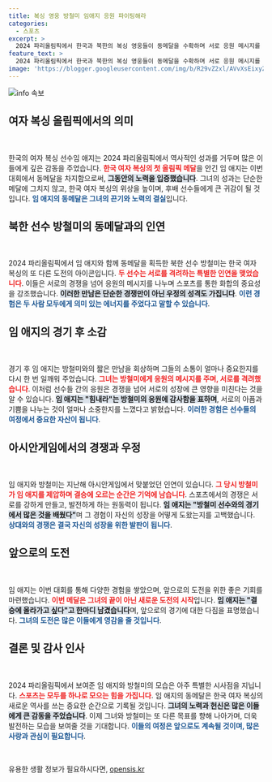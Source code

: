 ```yaml
---
title: 복싱 영웅 방철미 임애지 응원 파이팅해라
categories:
  - 스포츠
excerpt: >
  2024 파리올림픽에서 한국과 북한의 복싱 영웅들이 동메달을 수확하며 서로 응원 메시지를 주고받은 감동적인 일화! 임애지와 방철미의 특별한 우정과 경쟁의 순간을 놓치지 마세요!
feature_text: >
  2024 파리올림픽에서 한국과 북한의 복싱 영웅들이 동메달을 수확하며 서로 응원 메시지를 주고받은 감동적인 일화! 임애지와 방철미의 특별한 우정과 경쟁의 순간을 놓치지 마세요!
image: 'https://blogger.googleusercontent.com/img/b/R29vZ2xl/AVvXsEixyZcFfHzMRdzZMjFBmAUKJYCLCGyLL1o632UiGVXcaFdKo_bkvkuCioo0uUKlGfBVcT3P84aROyZIXSBEx3Aw5nCQ3pTgDom1WDC4m8eifvWiAmWEEVb4x6G_l8C0QH225ldMjyaFvpxGEBGNO37VmDTDMHGhJPq73UglMfDca1-0aw/s1600/blogspot.png'
---
```


<p><img src="https://blogger.googleusercontent.com/img/b/R29vZ2xl/AVvXsEixyZcFfHzMRdzZMjFBmAUKJYCLCGyLL1o632UiGVXcaFdKo_bkvkuCioo0uUKlGfBVcT3P84aROyZIXSBEx3Aw5nCQ3pTgDom1WDC4m8eifvWiAmWEEVb4x6G_l8C0QH225ldMjyaFvpxGEBGNO37VmDTDMHGhJPq73UglMfDca1-0aw/s1600/blogspot.png" alt="info 속보" /></p>

<h2 data-ke-size="size26">여자 복싱 올림픽에서의 의미</h2>

<p data-ke-size="size16">&nbsp;</p>

<p>한국의 여자 복싱 선수임 애지는 2024 파리올림픽에서 역사적인 성과를 거두며 많은 이들에게 깊은 감동을 주었습니다. <b><span style="color: #ee2323;">한국 여자 복싱의 첫 올림픽 메달</span></b>을 안긴 임 애지는 이번 대회에서 동메달을 차지함으로써, <b><span style="background-color: #21538527;">그동안의 노력을 입증했습니다</span></b>. 그녀의 성과는 단순한 메달에 그치지 않고, 한국 여자 복싱의 위상을 높이며, 후배 선수들에게 큰 귀감이 될 것입니다. <b><span style="color: #1a5490;">임 애지의 동메달은 그녀의 끈기와 노력의 결실</span></b>입니다.</p>

<h2 data-ke-size="size26">북한 선수 방철미의 동메달과의 인연</h2>

<p data-ke-size="size16">&nbsp;</p>

<p>2024 파리올림픽에서 임 애지와 함께 동메달을 획득한 북한 선수 방철미는 한국 여자 복싱의 또 다른 도전의 아이콘입니다. <b><span style="color: #ee2323;">두 선수는 서로를 격려하는 특별한 인연을 맺었습니다</span></b>. 이들은 서로의 경쟁을 넘어 응원의 메시지를 나누며 스포츠를 통한 화합의 중요성을 강조했습니다. <b><span style="background-color: #21538527;">이러한 만남은 단순한 경쟁만이 아닌 우정의 성격도 가집니다</span></b>. <b><span style="color: #1a5490;">이런 경험은 두 사람 모두에게 의미 있는 에너지를 주었다고 말할 수 있습니다</span></b>.</p>

<h2 data-ke-size="size26">임 애지의 경기 후 소감</h2>

<p data-ke-size="size16">&nbsp;</p>

<p>경기 후 임 애지는 방철미와의 짧은 만남을 회상하며 그들의 소통이 얼마나 중요한지를 다시 한 번 일깨워 주었습니다. <b><span style="color: #ee2323;">그녀는 방철미에게 응원의 메시지를 주며, 서로를 격려했습니다</span></b>. 이처럼 선수들 간의 응원은 경쟁을 넘어 서로의 성장에 큰 영향을 미친다는 것을 알 수 있습니다. <b><span style="background-color: #21538527;">임 애지는 "힘내라"는 방철미의 응원에 감사함을 표하며</span></b>, 서로의 아픔과 기쁨을 나누는 것이 얼마나 소중한지를 느꼈다고 밝혔습니다. <b><span style="color: #1a5490;">이러한 경험은 선수들의 여정에서 중요한 자산이 됩니다</span></b>.</p>

<h2 data-ke-size="size26">아시안게임에서의 경쟁과 우정</h2>

<p data-ke-size="size16">&nbsp;</p>

<p>임 애지와 방철미는 지난해 아시안게임에서 맞붙었던 인연이 있습니다. <b><span style="color: #ee2323;">그 당시 방철미가 임 애지를 제압하며 결승에 오르는 순간은 기억에 남습니다</span></b>. 스포츠에서의 경쟁은 서로를 강하게 만들고, 발전하게 하는 원동력이 됩니다. <b><span style="background-color: #21538527;">임 애지는 "방철미 선수와의 경기에서 많은 것을 배웠다"</span></b>며 그 경험이 자신의 성장을 어떻게 도왔는지를 고백했습니다. <b><span style="color: #1a5490;">상대와의 경쟁은 결국 자신의 성장을 위한 발판이 됩니다</span></b>.</p>

<h2 data-ke-size="size26">앞으로의 도전</h2>

<p data-ke-size="size16">&nbsp;</p>

<p>임 애지는 이번 대회를 통해 다양한 경험을 쌓았으며, 앞으로의 도전을 위한 좋은 기회를 마련했습니다. <b><span style="color: #ee2323;">이번 메달은 그녀의 끝이 아닌 새로운 도전의 시작</span></b>입니다. <b><span style="background-color: #21538527;">임 애지는 "결승에 올라가고 싶다"고 한마디 남겼습니다</span></b>며, 앞으로의 경기에 대한 다짐을 표명했습니다. <b><span style="color: #1a5490;">그녀의 도전은 많은 이들에게 영감을 줄 것입니다</span></b>.</p>

<h2 data-ke-size="size26">결론 및 감사 인사</h2>

<p data-ke-size="size16">&nbsp;</p>

<p>2024 파리올림픽에서 보여준 임 애지와 방철미의 모습은 아주 특별한 시사점을 지닙니다. <b><span style="color: #ee2323;">스포츠는 모두를 하나로 모으는 힘을 가집니다</span></b>. 임 애지의 동메달은 한국 여자 복싱의 새로운 역사를 쓰는 중요한 순간으로 기록될 것입니다. <b><span style="background-color: #21538527;">그녀의 노력과 헌신은 많은 이들에게 큰 감동을 주었습니다</span></b>. 이제 그녀와 방철미는 또 다른 목표를 향해 나아가며, 더욱 발전하는 모습을 보여줄 것을 기대합니다. <b><span style="color: #1a5490;">이들의 여정은 앞으로도 계속될 것이며, 많은 사랑과 관심이 필요합니다</span></b>.</p>

<p data-ke-size="size16">&nbsp;</p>
유용한 생활 정보가 필요하시다면, <a href="https://opensis.kr" rel="dofollow">opensis.kr</a>


